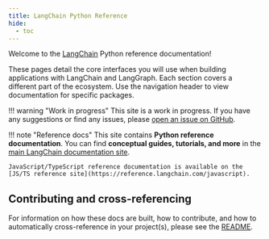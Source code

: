 ```yaml
---
title: LangChain Python Reference
hide:
  - toc
---
```


Welcome to the [LangChain](https://langchain.com) Python reference documentation!

These pages detail the core interfaces you will use when building applications with LangChain and LangGraph. Each section covers a different part of the ecosystem. Use the navigation header to view documentation for specific packages.

!!! warning "Work in progress"
    This site is a work in progress. If you have any suggestions or find any issues, please [open an issue on GitHub](https://github.com/langchain-ai/docs/issues/new?template=04-reference-docs.yml).

!!! note "Reference docs"
    This site contains **Python reference documentation**. You can find **conceptual guides, tutorials, and more** in the [main LangChain documentation site](https://docs.langchain.com).

    JavaScript/TypeScript reference documentation is available on the [JS/TS reference site](https://reference.langchain.com/javascript).

## Contributing and cross-referencing

For information on how these docs are built, how to contribute, and how to automatically cross-reference in your project(s), please see the [README](https://github.com/langchain-ai/docs/blob/main/reference/python/README.md).
